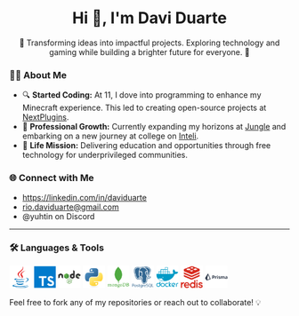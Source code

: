 <h1 align="center">Hi 👋, I'm Davi Duarte</h1>

<p align="center">
  🌟 Transforming ideas into impactful projects. Exploring technology and gaming while building a brighter future for everyone. 🌟
</p>

### 👨‍💻 About Me
- 🔍 **Started Coding:** At 11, I dove into programming to enhance my Minecraft experience. This led to creating open-source projects at [NextPlugins](https://github.com/nextplugins).  
- 🚀 **Professional Growth:** Currently expanding my horizons at [Jungle](https://itsjungle.xyz) and embarking on a new journey at college on [Inteli](https://inteli.edu.br).  
- 🎯 **Life Mission:** Delivering education and opportunities through free technology for underprivileged communities.  

### 🌐 Connect with Me
  - https://linkedin.com/in/daviduarte
  - rio.daviduarte@gmail.com
  - @yuhtin on Discord

---

### 🛠️ Languages & Tools
<p align="left">
    <img src="https://raw.githubusercontent.com/devicons/devicon/master/icons/java/java-original.svg" alt="java" width="40" height="40" />
    <img src="https://raw.githubusercontent.com/devicons/devicon/refs/heads/master/icons/typescript/typescript-original.svg" alt="typescript" width="40" height="40" />
    <img src="https://raw.githubusercontent.com/devicons/devicon/master/icons/nodejs/nodejs-original-wordmark.svg" alt="nodejs" width="40" height="40" />
    <img src="https://raw.githubusercontent.com/devicons/devicon/master/icons/python/python-original.svg" alt="python" width="40" height="40" />
    <img src="https://raw.githubusercontent.com/devicons/devicon/master/icons/mongodb/mongodb-plain-wordmark.svg" alt="mongodb" width="40" height="40" />
    <img src="https://raw.githubusercontent.com/devicons/devicon/master/icons/postgresql/postgresql-plain-wordmark.svg" alt="postgresql" width="40" height="40" />
    <img src="https://raw.githubusercontent.com/devicons/devicon/master/icons/docker/docker-plain-wordmark.svg" alt="docker" width="40" height="40" />
    <img src="https://raw.githubusercontent.com/devicons/devicon/master/icons/redis/redis-plain-wordmark.svg" alt="redis" width="40" height="40" />
    <img src="https://raw.githubusercontent.com/devicons/devicon/master/icons/prisma/prisma-original-wordmark.svg" alt="prisma" width="40" height="40" />
</p>

Feel free to fork any of my repositories or reach out to collaborate! 💡
